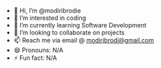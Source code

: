 - 👋 Hi, I’m @modiribrodie
- 👀 I’m interested in coding
- 🌱 I’m currently learning Software Development
- 💞️ I’m looking to collaborate on projects
- 📫 Reach me via email @ modiribrodi@gmail.com
- 😄 Pronouns: N/A
- ⚡ Fun fact: N/A

<!---
modiribrodie/modiribrodie is a ✨ special ✨ repository because its `README.md` (this file) appears on your GitHub profile.
You can click the Preview link to take a look at your changes.
--->
